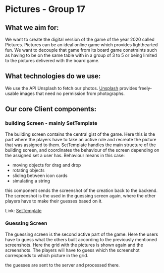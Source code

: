 # Pictures - Group 17

## What we aim for:
We want to create the digital version of the game of the year 2020 called Pictures. 
Pictures can be an ideal online game which provides lighthearted fun. We want to decouple that game from its board game 
constraints such as having to be on the same table with in a group of 3 to 5 or being limited to the pictures delivered 
with the board game. 

## What technologies do we use:
We use the API Unsplash to fetch our photos. [Unsplash](https://unsplash.com/) provides freely-usable images that need no permission from photographs.

## Our core Client components:

### building Screen - mainly SetTemplate
The building screen contains the central gist of the game. Here this is the part where the players
have to take an active role and recreate the picture that was assigned to them. SetTemplate handles the 
main structure of the building screen, and coordinates the behaviour of the screen depending on the assigned set a user has.
Behaviour means in this case:
 
 * moving objects for drag and drop 
 * rotating objects 
 * sliding between icon cards 
 * simulating a string 

this component sends the screenshot of the creation back to the backend. The screenshot is the used 
in the guessing screen again, where the other players have to make their guesses based on it.

Link: [SetTemplate](src/components/Sets/SetTemplate.js)
 
### Guessing Screen
The guessing screen is the second active part of the game. Here the users have to guess what the others
built according to the previously mentioned screenshots. Here the grid with the pictures is shown again and
the screenshots. The players will have to guess which the screenshot corresponds to which picture in the grid.

the guesses are sent to the server and processed there. 

### 
